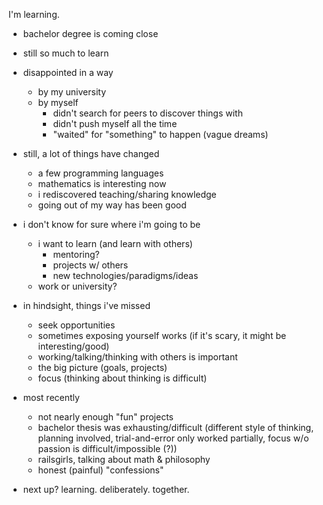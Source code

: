 I'm learning.

- bachelor degree is coming close
- still so much to learn
- disappointed in a way
    - by my university
    - by myself
        - didn't search for peers to discover things with
        - didn't push myself all the time
        - "waited" for "something" to happen (vague dreams)
- still, a lot of things have changed
    - a few programming languages
    - mathematics is interesting now
    - i rediscovered teaching/sharing knowledge
    - going out of my way has been good

- i don't know for sure where i'm going to be
    - i want to learn (and learn with others)
        - mentoring?
        - projects w/ others
        - new technologies/paradigms/ideas
    - work or university?

- in hindsight, things i've missed
    - seek opportunities
    - sometimes exposing yourself works
      (if it's scary, it might be interesting/good)
    - working/talking/thinking with others is important
    - the big picture (goals, projects)
    - focus (thinking about thinking is difficult)
- most recently
    - not nearly enough "fun" projects
    - bachelor thesis was exhausting/difficult (different style of
      thinking, planning involved, trial-and-error only worked
      partially, focus w/o passion is difficult/impossible (?))
    - railsgirls, talking about math & philosophy
    - honest (painful) "confessions"
- next up? learning. deliberately. together.
